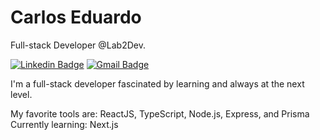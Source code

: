 # Carlos Eduardo 

Full-stack Developer @Lab2Dev.

[![Linkedin Badge](https://img.shields.io/badge/-Carlos%20Eduardo-6633cc?style=flat-square&logo=Linkedin&logoColor=white&link=https://www.linkedin.com/in/caarloseduardo/)](https://www.linkedin.com/in/caarloseduardo/) 
[![Gmail Badge](https://img.shields.io/badge/-carloseduardo.and2@gmail.com-6633cc?style=flat-square&logo=Gmail&logoColor=white&link=mailto:carloseduardo.and2@gmail.com@gmail.com)](mailto:carloseduardo.and2@gmail.com)

I'm a full-stack developer fascinated by learning and always at the next level.

My favorite tools are: ReactJS, TypeScript, Node.js, Express, and Prisma
Currently learning: Next.js

